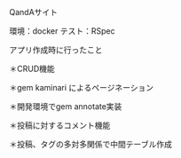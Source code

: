 QandAサイト

環境：docker
テスト：RSpec

アプリ作成時に行ったこと

＊CRUD機能

＊gem kaminari によるページネーション

＊開発環境でgem annotate実装

＊投稿に対するコメント機能

＊投稿、タグの多対多関係で中間テーブル作成

